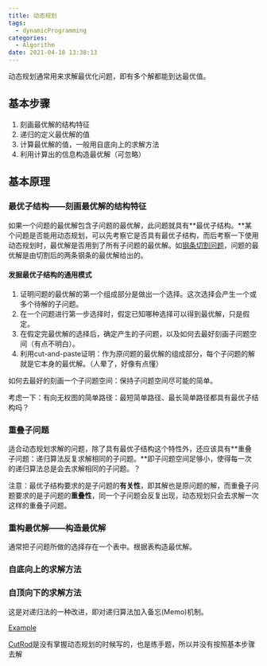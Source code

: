 ```yaml
---
title: 动态规划
tags:
  - dynamicProgramming
categories:
  - Algorithm
date: 2021-04-18 13:38:13
---
```



动态规划通常用来求解最优化问题，即有多个解都能到达最优值。

## 基本步骤

1. 刻画最优解的结构特征
2. 递归的定义最优解的值
3. 计算最优解的值，一般用自底向上的求解方法
4. 利用计算出的信息构造最优解（可忽略）

## 基本原理

### 最优子结构——刻画最优解的结构特征

如果一个问题的最优解包含子问题的最优解，此问题就具有**最优子结构。**某个问题是否能用动态规划，可以先考察它是否具有最优子结构，而后考察一下使用动态规划时，最优解是否用到了所有子问题的最优解。如[钢条切割问题](null)，问题的最优解是由切割后的两条钢条的最优解给出的。

#### 发掘最优子结构的通用模式

1. 证明问题的最优解的第一个组成部分是做出一个选择。这次选择会产生一个或多个待解的子问题。
2. 在一个问题进行第一步选择时，假定已知哪种选择可以得到最优解，只是假定。
3. 在假定完最优解的选择后，确定产生的子问题，以及如何去最好刻画子问题空间（有点不明白）。
4. 利用cut-and-paste证明：作为原问题的最优解的组成部分，每个子问题的解就是它本身的最优解。（人晕了，好像有点懂）

如何去最好的刻画一个子问题空间：保持子问题空间尽可能的简单。

考虑一下：有向无权图的简单路径：最短简单路径、最长简单路径都具有最优子结构吗？

### 重叠子问题

适合动态规划求解的问题，除了具有最优子结构这个特性外，还应该具有**重叠子问题：递归算法反复求解相同的子问题。**即子问题空间足够小，使得每一次的递归算法总是会去求解相同的子问题。？

注意：最优子结构要求的是子问题的**有关性**，即其解也是原问题的解，而重叠子问题要求的是子问题的**重叠性**，同一个子问题会反复出现，动态规划只会去求解一次这样的重叠子问题。

### 重构最优解——构造最优解

通常把子问题所做的选择存在一个表中。根据表构造最优解。

### 自底向上的求解方法

### 自顶向下的求解方法

这是对递归法的一种改进，即对递归算法加入备忘(Memo)机制。

[Example](null)

[CutRod](null)是没有掌握动态规划的时候写的，也是练手题，所以并没有按照基本步骤去解
